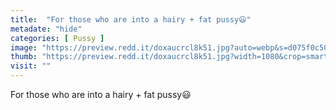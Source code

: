 ```yaml
---
title:  "For those who are into a hairy + fat pussy😃"
metadate: "hide"
categories: [ Pussy ]
image: "https://preview.redd.it/doxaucrcl8k51.jpg?auto=webp&s=d075f0c5022af8044e259a42bc377d0671cb16f1"
thumb: "https://preview.redd.it/doxaucrcl8k51.jpg?width=1080&crop=smart&auto=webp&s=4ab2a38adfdc770ef6fa5bc916330983d26c0179"
visit: ""
---
```

For those who are into a hairy + fat pussy😃
